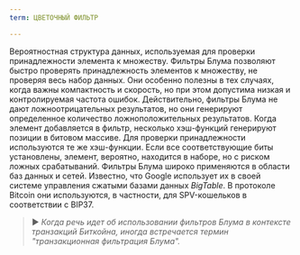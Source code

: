 ```yaml
---
term: ЦВЕТОЧНЫЙ ФИЛЬТР

---
```

Вероятностная структура данных, используемая для проверки принадлежности элемента к множеству. Фильтры Блума позволяют быстро проверять принадлежность элементов к множеству, не проверяя весь набор данных. Они особенно полезны в тех случаях, когда важны компактность и скорость, но при этом допустима низкая и контролируемая частота ошибок. Действительно, фильтры Блума не дают ложноотрицательных результатов, но они генерируют определенное количество ложноположительных результатов. Когда элемент добавляется в фильтр, несколько хэш-функций генерируют позиции в битовом массиве. Для проверки принадлежности используются те же хэш-функции. Если все соответствующие биты установлены, элемент, вероятно, находится в наборе, но с риском ложных срабатываний. Фильтры Блума широко применяются в области баз данных и сетей. Известно, что Google использует их в своей системе управления сжатыми базами данных *BigTable*. В протоколе Bitcoin они используются, в частности, для SPV-кошельков в соответствии с BIP37.

> ► *Когда речь идет об использовании фильтров Блума в контексте транзакций Биткойна, иногда встречается термин "транзакционная фильтрация Блума".*